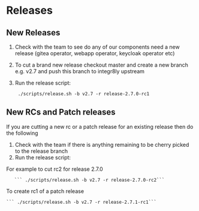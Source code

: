 # Releases

## New Releases

1) Check with the team to see do any of our components need a new release (gitea operator, webapp operator, keycloak operator etc)
2) To cut a brand new release checkout master and create a new branch e.g. v2.7 and push this branch to integr8ly upstream
3) Run the release script:
    
    ``` ./scripts/release.sh -b v2.7 -r release-2.7.0-rc1```

## New RCs and Patch releases     
If you are cutting a new rc or a patch release for an existing release then do the following

1) Check with the team if there is anything remaining to be cherry picked to the release branch
2) Run the release script:

For example to cut rc2 for release 2.7.0
       
       ``` ./scripts/release.sh -b v2.7 -r release-2.7.0-rc2```
       
To create rc1 of a patch release       

    ``` ./scripts/release.sh -b v2.7 -r release-2.7.1-rc1```
       
            